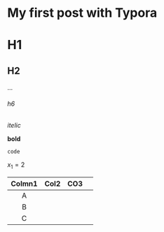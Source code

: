 # My first post with Typora



# H1

## H2

...

###### h6

*itelic*

**bold**

`code`

$x_1 = 2$

| Colmn1 | Col2 | CO3  |      |
| :----: | ---- | ---- | ---- |
|   A    |      |      |      |
|   B    |      |      |      |
|   C    |      |      |      |


